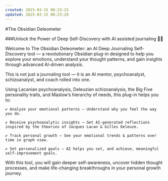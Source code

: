 ```yaml
---
created: 2025-03-15 00:23:23
updated: 2025-03-15 00:23:29
---
```

#The Obsidian Deleometer 

###Unlock the Power of Deep Self-Discovery with AI assisted journaling 🧠✨

Welcome to The Obsidian Deleometer: an AI Deep Journaling Self-Discovery tool — a revolutionary Obsidian plug-in designed to help you explore your emotions, understand your thought patterns, and gain insights through advanced AI-driven analysis.  

This is not just a journaling tool — it is an AI mentor, psychoanalyst, schizoanalyst, and coach rolled into one.  

Using Lacanian psychoanalysis, Deleuzian schizoanalysis, the Big Five personality traits, and Maslow’s hierarchy of needs, this plug-in helps you to:

    ✔ Analyze your emotional patterns – Understand why you feel the way you do.

    ✔ Receive psychoanalytic insights – Get AI-generated reflections inspired by the theories of Jacques Lacan & Gilles Deleuze.

    ✔ Track personal growth – See your emotional trends & patterns over time in graph view.

    ✔ Set personalized goals – AI helps you set, and achieve, meaningful self-improvement goals.

With this tool, you will gain deeper self-awareness, uncover hidden thought processes, and make life-changing breakthroughs in your personal growth journey.
